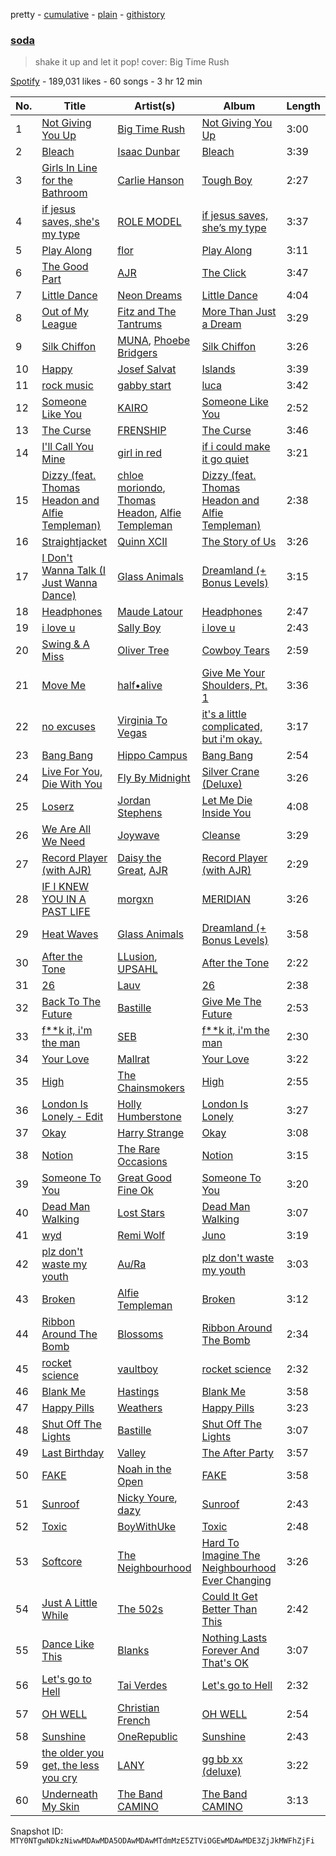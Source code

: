 pretty - [cumulative](/playlists/cumulative/37i9dQZF1DXaK0O81Xtkis.md) - [plain](/playlists/plain/37i9dQZF1DXaK0O81Xtkis) - [githistory](https://github.githistory.xyz/mackorone/spotify-playlist-archive/blob/main/playlists/plain/37i9dQZF1DXaK0O81Xtkis)

### [soda](https://open.spotify.com/playlist/37i9dQZF1DXaK0O81Xtkis)

> shake it up and let it pop! cover: Big Time Rush

[Spotify](https://open.spotify.com/user/spotify) - 189,031 likes - 60 songs - 3 hr 12 min

| No. | Title | Artist(s) | Album | Length |
|---|---|---|---|---|
| 1 | [Not Giving You Up](https://open.spotify.com/track/1jzJQlaWgu7ZYqRldXXFRD) | [Big Time Rush](https://open.spotify.com/artist/0GWCNkPi54upO9WLlwjAHd) | [Not Giving You Up](https://open.spotify.com/album/08LqESIqk21nFUdAJczMUK) | 3:00 |
| 2 | [Bleach](https://open.spotify.com/track/3j8mwslzqj90yjWWNwwff8) | [Isaac Dunbar](https://open.spotify.com/artist/2sBVpvpeQxK01FqIt5t816) | [Bleach](https://open.spotify.com/album/7ub18yc0hNRu7ImCIFzlYk) | 3:39 |
| 3 | [Girls In Line for the Bathroom](https://open.spotify.com/track/4jcM7Z6rKqsjEWpSTVfjmm) | [Carlie Hanson](https://open.spotify.com/artist/3mPc8WGusz2XF3Tvs3AKCR) | [Tough Boy](https://open.spotify.com/album/6qSBgX2I6aDWvAUrKovMMa) | 2:27 |
| 4 | [if jesus saves, she's my type](https://open.spotify.com/track/4OmmvUxdmeew6cIJCxd2VH) | [ROLE MODEL](https://open.spotify.com/artist/1dy5WNgIKQU6ezkpZs4y8z) | [if jesus saves, she’s my type](https://open.spotify.com/album/31eBckdffuyRK8cKmZYhkH) | 3:37 |
| 5 | [Play Along](https://open.spotify.com/track/2Kqz2NwNRBqg0nJMQU5xjJ) | [flor](https://open.spotify.com/artist/0szWPxzzE8DVEfXFRCLBUb) | [Play Along](https://open.spotify.com/album/4D9Fx7V3jOlawbQW9Svcf9) | 3:11 |
| 6 | [The Good Part](https://open.spotify.com/track/5cBLBXhU9sf6kGvb2Dv2cl) | [AJR](https://open.spotify.com/artist/6s22t5Y3prQHyaHWUN1R1C) | [The Click](https://open.spotify.com/album/2LyLlHg03okxUU3UVrKtSC) | 3:47 |
| 7 | [Little Dance](https://open.spotify.com/track/3ZqUF40oZLspAMaygqY6L9) | [Neon Dreams](https://open.spotify.com/artist/2UQ6mFkiLYy5VHRJnajQYT) | [Little Dance](https://open.spotify.com/album/055AC8EnLHj4BCuQZfKaQU) | 4:04 |
| 8 | [Out of My League](https://open.spotify.com/track/2Z5wXgysowvzl0nKGNGU0t) | [Fitz and The Tantrums](https://open.spotify.com/artist/4AcHt3JxKy59IX7JNNlZn4) | [More Than Just a Dream](https://open.spotify.com/album/6yhvsasMsZ1ZMuTk8qIHx0) | 3:29 |
| 9 | [Silk Chiffon](https://open.spotify.com/track/0BLY78hYpsH9NqP6X0N8CX) | [MUNA](https://open.spotify.com/artist/6xdRb2GypJ7DqnWAI2mHGn), [Phoebe Bridgers](https://open.spotify.com/artist/1r1uxoy19fzMxunt3ONAkG) | [Silk Chiffon](https://open.spotify.com/album/0tVci75UxNB1H29bpj86tj) | 3:26 |
| 10 | [Happy](https://open.spotify.com/track/2Fia4eleF1Oj1CgdPh2DyZ) | [Josef Salvat](https://open.spotify.com/artist/64PJHZDQTPPVBCdwnv22Wz) | [Islands](https://open.spotify.com/album/2MIWXHiODW5ERIJx7FZKj6) | 3:39 |
| 11 | [rock music](https://open.spotify.com/track/0QU3VTMzBkx6Jyv9cgUaVh) | [gabby start](https://open.spotify.com/artist/33L1klom7IXmoAP8fjrGm9) | [luca](https://open.spotify.com/album/5sHVvoJi5rV8L5rgEVc18o) | 3:42 |
| 12 | [Someone Like You](https://open.spotify.com/track/413GLSu7A62MzPv3lYh6Kt) | [KAIRO](https://open.spotify.com/artist/74fcIBekHLf4hucCT3My0v) | [Someone Like You](https://open.spotify.com/album/4BdRh4BDrt51Igtk0bPIKs) | 2:52 |
| 13 | [The Curse](https://open.spotify.com/track/0w1jfF6OgO3cpg8Mc74yfT) | [FRENSHIP](https://open.spotify.com/artist/7xEFii6utZmQ61kX59HmLH) | [The Curse](https://open.spotify.com/album/3tdSVisnG7oFhR4pQE5eiI) | 3:46 |
| 14 | [I'll Call You Mine](https://open.spotify.com/track/0RQoxryvRJZD9CShaRLASb) | [girl in red](https://open.spotify.com/artist/3uwAm6vQy7kWPS2bciKWx9) | [if i could make it go quiet](https://open.spotify.com/album/10nQ1u8Y1zlOb61zwZavDk) | 3:21 |
| 15 | [Dizzy \(feat\. Thomas Headon and Alfie Templeman\)](https://open.spotify.com/track/3Gplr4iOpewQ9ynbZujzlu) | [chloe moriondo](https://open.spotify.com/artist/3P4vW5tzQvmuoNaFQqzy9q), [Thomas Headon](https://open.spotify.com/artist/0dn62y7ayEAxcIcMcBWXIE), [Alfie Templeman](https://open.spotify.com/artist/6QzMY3tnu0m56eKUnr4uCF) | [Dizzy \(feat\. Thomas Headon and Alfie Templeman\)](https://open.spotify.com/album/12W0CN6ybPdK5ZeHnff5k4) | 2:38 |
| 16 | [Straightjacket](https://open.spotify.com/track/51LIqkda3pTeECZUhMnool) | [Quinn XCII](https://open.spotify.com/artist/3ApUX1o6oSz321MMECyIYd) | [The Story of Us](https://open.spotify.com/album/7j7cqgeWmYH9PbKe3S5oJj) | 3:26 |
| 17 | [I Don't Wanna Talk \(I Just Wanna Dance\)](https://open.spotify.com/track/6IbCvfmmICEEAyDwQ9zcbt) | [Glass Animals](https://open.spotify.com/artist/4yvcSjfu4PC0CYQyLy4wSq) | [Dreamland \(+ Bonus Levels\)](https://open.spotify.com/album/0E2xXn23qVmfx9ThZjWFBE) | 3:15 |
| 18 | [Headphones](https://open.spotify.com/track/4KrwobI2xa03a24kPDQIvh) | [Maude Latour](https://open.spotify.com/artist/3MNLhvqJkWsO6tcjY9ps62) | [Headphones](https://open.spotify.com/album/70qfnrWg4gpw3Wkm6mdIKj) | 2:47 |
| 19 | [i love u](https://open.spotify.com/track/4h83bb7xRzB7Qo735CjLMH) | [Sally Boy](https://open.spotify.com/artist/0FizvTDN8BVHmV5j2fL9Hf) | [i love u](https://open.spotify.com/album/6f3F3cp9VVYCFKerzAp82n) | 2:43 |
| 20 | [Swing & A Miss](https://open.spotify.com/track/1572zYzvWUopUEbwmjeLiO) | [Oliver Tree](https://open.spotify.com/artist/6TLwD7HPWuiOzvXEa3oCNe) | [Cowboy Tears](https://open.spotify.com/album/1ETtnOFdO0JSOy0SRLAmTC) | 2:59 |
| 21 | [Move Me](https://open.spotify.com/track/0vrGg6n72wLwgv32jeewgi) | [half•alive](https://open.spotify.com/artist/7sOR7gk6XUlGnxj3p9F54k) | [Give Me Your Shoulders, Pt\. 1](https://open.spotify.com/album/07Ac7q2KMqblFcVfyWPmig) | 3:36 |
| 22 | [no excuses](https://open.spotify.com/track/0fL0C37F64Ufzi2kHRql5Y) | [Virginia To Vegas](https://open.spotify.com/artist/3v9wPA58IVrX2dg6AjSPgi) | [it's a little complicated, but i'm okay.](https://open.spotify.com/album/4nrSgAxs8tzf8RPIN9lc4Q) | 3:17 |
| 23 | [Bang Bang](https://open.spotify.com/track/7eQ6R9XSNfbLSExXggYbmY) | [Hippo Campus](https://open.spotify.com/artist/1btWGBz4Uu1HozTwb2Lm8A) | [Bang Bang](https://open.spotify.com/album/4ZFKLXH2lTaQn5GxVH6zYg) | 2:54 |
| 24 | [Live For You, Die With You](https://open.spotify.com/track/6AK6tQ5MZUbA7MI8tcq606) | [Fly By Midnight](https://open.spotify.com/artist/4rQTEdG6hDVOlDUFKs9EjZ) | [Silver Crane \(Deluxe\)](https://open.spotify.com/album/5JOOOZyK4GYTkxWgZbn0o9) | 3:26 |
| 25 | [Loserz](https://open.spotify.com/track/5RQiw6eBSeARgg9tSdW3Qb) | [Jordan Stephens](https://open.spotify.com/artist/0SVz62vUjHKkbVOgoTK4Ze) | [Let Me Die Inside You](https://open.spotify.com/album/6tBjeKusAd1fYNxZsjojmb) | 4:08 |
| 26 | [We Are All We Need](https://open.spotify.com/track/6GITd9tdOOiBvT9sfqNHTu) | [Joywave](https://open.spotify.com/artist/1UfzhwcOR4yfX7yHTPfC9m) | [Cleanse](https://open.spotify.com/album/0WHBKdvUJFdklfNhZYHKkV) | 3:29 |
| 27 | [Record Player \(with AJR\)](https://open.spotify.com/track/4jYt1pQqg2mIZmY4FWCZEM) | [Daisy the Great](https://open.spotify.com/artist/0SrIPejckovMwhrN3MZFPB), [AJR](https://open.spotify.com/artist/6s22t5Y3prQHyaHWUN1R1C) | [Record Player \(with AJR\)](https://open.spotify.com/album/0zs9o2NkQxcRTlGlcOteP5) | 2:29 |
| 28 | [IF I KNEW YOU IN A PAST LIFE](https://open.spotify.com/track/1cb5DwlrURMljmqfoLF0oC) | [morgxn](https://open.spotify.com/artist/034u8Qcs47NHkRQXaWkLXW) | [MERIDIAN](https://open.spotify.com/album/4zw23pZvaFm3IlUFhPT3Ss) | 3:26 |
| 29 | [Heat Waves](https://open.spotify.com/track/02MWAaffLxlfxAUY7c5dvx) | [Glass Animals](https://open.spotify.com/artist/4yvcSjfu4PC0CYQyLy4wSq) | [Dreamland \(+ Bonus Levels\)](https://open.spotify.com/album/0KTj6k94XZh0c6IEMfxeWV) | 3:58 |
| 30 | [After the Tone](https://open.spotify.com/track/3JK6Fyd3DjaThmIjDAUPBm) | [LLusion](https://open.spotify.com/artist/5XBb04uBpKPWPWC2jXgGqb), [UPSAHL](https://open.spotify.com/artist/1294QqYm1VuxxjRiL9M0h9) | [After the Tone](https://open.spotify.com/album/7MfUuta1xlJMFfNZh3TAPT) | 2:22 |
| 31 | [26](https://open.spotify.com/track/0du67LyuJeUjQChxl8rTa8) | [Lauv](https://open.spotify.com/artist/5JZ7CnR6gTvEMKX4g70Amv) | [26](https://open.spotify.com/album/2pPSHoIampOxsEPMsah6RG) | 2:38 |
| 32 | [Back To The Future](https://open.spotify.com/track/2i6j4kdRKZV4Y62I2bD1QC) | [Bastille](https://open.spotify.com/artist/7EQ0qTo7fWT7DPxmxtSYEc) | [Give Me The Future](https://open.spotify.com/album/2Jxhndt77Zu0Y5TVXM37ho) | 2:53 |
| 33 | [f\*\*k it, i'm the man](https://open.spotify.com/track/3Jq0vjC96tJlUVAdKfMajk) | [SEB](https://open.spotify.com/artist/7oPxPZSk7y5q0fhzpmX5Gi) | [f\*\*k it, i'm the man](https://open.spotify.com/album/3lT6pYJ3y8YcpMKGHQjdsj) | 2:30 |
| 34 | [Your Love](https://open.spotify.com/track/3aKeMLUuvZSmlzMxA41WEr) | [Mallrat](https://open.spotify.com/artist/4OSArit7O2Jaj4mgf3YN7A) | [Your Love](https://open.spotify.com/album/11sktScKNcbkw6h9zNgkKK) | 3:22 |
| 35 | [High](https://open.spotify.com/track/3t4KHjd8uQpJJ2fa0fRIpR) | [The Chainsmokers](https://open.spotify.com/artist/69GGBxA162lTqCwzJG5jLp) | [High](https://open.spotify.com/album/5xo6DC8pajMhzbLxVzTmxP) | 2:55 |
| 36 | [London Is Lonely \- Edit](https://open.spotify.com/track/06Tr79i53ihD4KUKYIyyjq) | [Holly Humberstone](https://open.spotify.com/artist/0nnYdIpahs41QiZ9MWp5Wx) | [London Is Lonely](https://open.spotify.com/album/7tD8r8V7O1wl4ULxmDZExG) | 3:27 |
| 37 | [Okay](https://open.spotify.com/track/2Vm6N90nP3iVAm4ejHrl1a) | [Harry Strange](https://open.spotify.com/artist/33hzAXIWsHwT9LxvlQ1ZAr) | [Okay](https://open.spotify.com/album/76MulsxJQcZuCf9EphKOi1) | 3:08 |
| 38 | [Notion](https://open.spotify.com/track/0sTlGEld0h8kIPZaKDYUf4) | [The Rare Occasions](https://open.spotify.com/artist/1QfpRUtH14JLoY6F6AYmwt) | [Notion](https://open.spotify.com/album/4Uf8BVznefnd2xZm2nRFUx) | 3:15 |
| 39 | [Someone To You](https://open.spotify.com/track/0X48tmPQTHN2vtoyAnJK8M) | [Great Good Fine Ok](https://open.spotify.com/artist/422RLznpwUa5FsQgnTlgUH) | [Someone To You](https://open.spotify.com/album/5EIHcxxy0gZCYOxjLVpWTP) | 3:20 |
| 40 | [Dead Man Walking](https://open.spotify.com/track/2ol8FEyh73HwRoirGIbNh8) | [Lost Stars](https://open.spotify.com/artist/22LWBhZGE9ycuFtLV6jJYG) | [Dead Man Walking](https://open.spotify.com/album/5d4OHlY3hciR9R7QKBK2vF) | 3:07 |
| 41 | [wyd](https://open.spotify.com/track/2W47Qlm2vTrGXWXdf4lxka) | [Remi Wolf](https://open.spotify.com/artist/0NB5HROxc8dDBXpkIi1v3d) | [Juno](https://open.spotify.com/album/7tJ8Wtej161vR0uCbGDiDR) | 3:19 |
| 42 | [plz don't waste my youth](https://open.spotify.com/track/3acJw53672cWOK1kZSLM7X) | [Au/Ra](https://open.spotify.com/artist/1eMmoIprPDWeFdB1FxU6ZV) | [plz don't waste my youth](https://open.spotify.com/album/3VpkorL453Wksq34OWy5Rp) | 3:03 |
| 43 | [Broken](https://open.spotify.com/track/1jA53SLb7NDWeWZU74Uvoo) | [Alfie Templeman](https://open.spotify.com/artist/6QzMY3tnu0m56eKUnr4uCF) | [Broken](https://open.spotify.com/album/0FbgQx8a9EbsFO2TFcTn12) | 3:12 |
| 44 | [Ribbon Around The Bomb](https://open.spotify.com/track/1xeUlQsm3i9aAry71kXbhY) | [Blossoms](https://open.spotify.com/artist/22RISwgVJyZu9lpqAcv1F5) | [Ribbon Around The Bomb](https://open.spotify.com/album/3VZZs7wrm6CME7Fk82NRyj) | 2:34 |
| 45 | [rocket science](https://open.spotify.com/track/55cwGtYrExG7slEAor5jeR) | [vaultboy](https://open.spotify.com/artist/0K87f3owemzI8NUCoEIXOB) | [rocket science](https://open.spotify.com/album/2AnbP606iCAadKQyqfxq32) | 2:32 |
| 46 | [Blank Me](https://open.spotify.com/track/4GykOaWBJPS647ewLtyrCh) | [Hastings](https://open.spotify.com/artist/0cMrisD7Y14WMODerxofNO) | [Blank Me](https://open.spotify.com/album/7na6EPTI7sIHutOQfJNXev) | 3:58 |
| 47 | [Happy Pills](https://open.spotify.com/track/3zjjzKg16tczCMwckGKGuH) | [Weathers](https://open.spotify.com/artist/4OTFxPi5CtWyj1NThDe6z5) | [Happy Pills](https://open.spotify.com/album/5t54vdZ7HdfogMEMKVfRR1) | 3:23 |
| 48 | [Shut Off The Lights](https://open.spotify.com/track/6Au9UDzjeGFen7qMEDKju7) | [Bastille](https://open.spotify.com/artist/7EQ0qTo7fWT7DPxmxtSYEc) | [Shut Off The Lights](https://open.spotify.com/album/3tCwAtRvtyPDYQnKPXnJD7) | 3:07 |
| 49 | [Last Birthday](https://open.spotify.com/track/697MdxMbVWn1Ajbw8iaPv5) | [Valley](https://open.spotify.com/artist/7blXVKBSxdFZsIqlhdViKc) | [The After Party](https://open.spotify.com/album/3RJi4CGEm5KVAdPxl2fWWa) | 3:57 |
| 50 | [FAKE](https://open.spotify.com/track/10hFskWYgBsQzouIOpkfdk) | [Noah in the Open](https://open.spotify.com/artist/4aOb13B7cfQem9IbDvSNdz) | [FAKE](https://open.spotify.com/album/0jnZpyPEVCUrFIPreDR55u) | 3:58 |
| 51 | [Sunroof](https://open.spotify.com/track/3RfTeIrWS8LNrfHYwechtt) | [Nicky Youre](https://open.spotify.com/artist/7qmpXeNz2ojlMl2EEfkeLs), [dazy](https://open.spotify.com/artist/38PzLQE4GW8o7A18oGhi0x) | [Sunroof](https://open.spotify.com/album/7xb8OvPMTdDSELqdWcddA0) | 2:43 |
| 52 | [Toxic](https://open.spotify.com/track/2gQPv5jvVPqU2a9HhMNO1v) | [BoyWithUke](https://open.spotify.com/artist/1Cd373x8qzC7SNUg5IToqp) | [Toxic](https://open.spotify.com/album/4cmu24lnj0NI8lHG6vra6h) | 2:48 |
| 53 | [Softcore](https://open.spotify.com/track/2K7xn816oNHJZ0aVqdQsha) | [The Neighbourhood](https://open.spotify.com/artist/77SW9BnxLY8rJ0RciFqkHh) | [Hard To Imagine The Neighbourhood Ever Changing](https://open.spotify.com/album/0ODLCdHBFVvKwJGeSfd1jy) | 3:26 |
| 54 | [Just A Little While](https://open.spotify.com/track/3CL0eXel8usNNSCQ6OT7KJ) | [The 502s](https://open.spotify.com/artist/4sIuoDOzSlBqeiNJl631zX) | [Could It Get Better Than This](https://open.spotify.com/album/1sewF9zfVLURBL1CEKJmMC) | 2:42 |
| 55 | [Dance Like This](https://open.spotify.com/track/3O8682mukvr6oq0YWDuwX6) | [Blanks](https://open.spotify.com/artist/7geo7fjTQyp13Wf2ALTZCF) | [Nothing Lasts Forever And That's OK](https://open.spotify.com/album/2jsBB0Mq3vX9FHLQPZ1gyH) | 3:07 |
| 56 | [Let's go to Hell](https://open.spotify.com/track/38XLUjlR84JEwK0SOvX77a) | [Tai Verdes](https://open.spotify.com/artist/2kCO8LXN1usaOPL3iEE28I) | [Let's go to Hell](https://open.spotify.com/album/2tVcIkd2GmDpNQkXRNpaME) | 2:32 |
| 57 | [OH WELL](https://open.spotify.com/track/2sfYIKz3J8eZkBdTh25KyK) | [Christian French](https://open.spotify.com/artist/7naAJDAh7AZnf18YYfQruM) | [OH WELL](https://open.spotify.com/album/2AGtYibeIFAnUVQadCVr16) | 2:54 |
| 58 | [Sunshine](https://open.spotify.com/track/5r43qanLhUCdBj8HN3fa6B) | [OneRepublic](https://open.spotify.com/artist/5Pwc4xIPtQLFEnJriah9YJ) | [Sunshine](https://open.spotify.com/album/2YSlIS6gM38w7ZJNj8F3s6) | 2:43 |
| 59 | [the older you get, the less you cry](https://open.spotify.com/track/280MV4FuB5uusjx8wj1dpt) | [LANY](https://open.spotify.com/artist/49tQo2QULno7gxHutgccqF) | [gg bb xx \(deluxe\)](https://open.spotify.com/album/77Df1klImSWFeDQh96h626) | 3:22 |
| 60 | [Underneath My Skin](https://open.spotify.com/track/239RFmkTfBL2VmExbgkuBm) | [The Band CAMINO](https://open.spotify.com/artist/6d4jrmreCmsenscuieJERc) | [The Band CAMINO](https://open.spotify.com/album/1N5ZRHDLAv92FHZ4fRYhCi) | 3:13 |

Snapshot ID: `MTY0NTgwNDkzNiwwMDAwMDA5ODAwMDAwMTdmMzE5ZTViOGEwMDAwMDE3ZjJkMWFhZjFi`